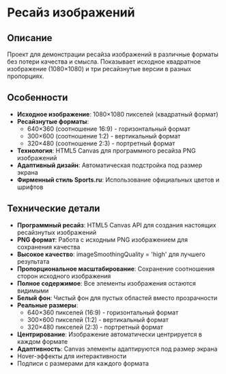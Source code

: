 # Ресайз изображений

## Описание

Проект для демонстрации ресайза изображений в различные форматы без потери качества и смысла. Показывает исходное квадратное изображение (1080×1080) и три ресайзнутые версии в разных пропорциях.

## Особенности

- **Исходное изображение**: 1080×1080 пикселей (квадратный формат)
- **Ресайзнутые форматы**:
  - 640×360 (соотношение 16:9) - горизонтальный формат
  - 300×600 (соотношение 1:2) - вертикальный формат  
  - 320×480 (соотношение 2:3) - портретный формат
- **Технология**: HTML5 Canvas для программного ресайза PNG изображений
- **Адаптивный дизайн**: Автоматическая подстройка под размер экрана
- **Фирменный стиль Sports.ru**: Использование официальных цветов и шрифтов

## Технические детали

- **Программный ресайз**: HTML5 Canvas API для создания настоящих ресайзнутых изображений
- **PNG формат**: Работа с исходным PNG изображением для сохранения качества
- **Высокое качество**: imageSmoothingQuality = 'high' для лучшего результата
- **Пропорциональное масштабирование**: Сохранение соотношения сторон исходного изображения
- **Полное содержимое**: Все элементы изображения остаются видимыми
- **Белый фон**: Чистый фон для пустых областей вместо прозрачности
- **Реальные размеры**: 
  - 640×360 пикселей (16:9) - горизонтальный формат
  - 300×600 пикселей (1:2) - вертикальный формат
  - 320×480 пикселей (2:3) - портретный формат
- **Центрирование**: Изображение автоматически центрируется в каждом формате
- **Адаптивность**: Canvas элементы адаптируются под размер экрана
- Hover-эффекты для интерактивности
- Подписи с размерами для каждого формата 